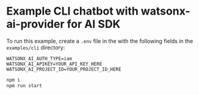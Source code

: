 # Example CLI chatbot with watsonx-ai-provider for AI SDK

To run this example, create a `.env` file in the with the following fields in the `examples/cli` directory:

```
WATSONX_AI_AUTH_TYPE=iam
WATSONX_AI_APIKEY=YOUR_API_KEY_HERE
WATSONX_AI_PROJECT_ID=YOUR_PROJECT_ID_HERE
```

```sh
npm i
npm run start
```
